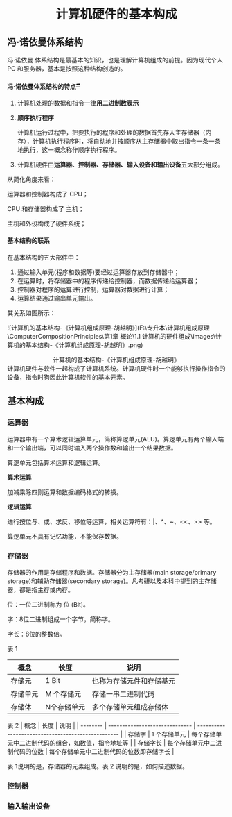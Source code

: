 # <center>计算机硬件的基本构成</center>

##  冯·诺依曼体系结构

冯·诺依曼 体系结构是最基本的知识，也是理解计算机组成的前提。因为现代个人 PC 和服务器，基本是按照这种结构创造的。

#### 冯·诺依曼体系结构的特点<sup>[➦](https://baike.baidu.com/item/%E5%86%AF%C2%B7%E8%AF%BA%E4%BE%9D%E6%9B%BC%E4%BD%93%E7%B3%BB%E7%BB%93%E6%9E%84/4690854?fr=aladdin#reference-[3]-9479505-wrap)</sup>

1. 计算机处理的数据和指令一律**用二进制数表示**

2. **顺序执行程序**

   计算机运行过程中，把要执行的程序和处理的数据首先存入主存储器（内存），计算机执行程序时，将自动地并按顺序从主存储器中取出指令一条一条地执行，这一概念称作顺序执行程序。

3. 计算机硬件由**运算器、控制器、存储器、输入设备和输出设备**五大部分组成。



从简化角度来看：

运算器和控制器构成了 CPU；

CPU 和存储器构成了 主机；

主机和外设构成了硬件系统；





#### 基本结构的联系

在基本结构的五大部件中：

1. 通过输入单元(程序和数据等)要经过运算器存放到存储器中；
2. 在运算时，将存储器中的程序传递给控制器，而数据传递给运算器；
3. 控制器对程序的运算进行控制，运算器对数据进行计算；
4. 运算结果通过输出单元输出。

其关系如图所示：

![计算机的基本结构-《计算机组成原理-胡越明》](F:\专升本\计算机组成原理\ComputerCompositionPrinciples\第1章 概论\1.1 计算机的硬件组成\images\计算机的基本结构-《计算机组成原理-胡越明》.png)

<center>计算机的基本结构-《计算机组成原理-胡越明》</center>
计算机硬件与软件一起构成了计算机系统。计算机硬件时一个能够执行操作指令的设备，指令时狗因此计算机软件的基本元素。



## 基本构成



### 运算器

运算器中有一个算术逻辑运算单元，简称算逻单元(ALU)。算逻单元有两个输入端和一个输出端，可以同时输入两个操作数和输出一个结果数据。

算逻单元包括算术运算和逻辑运算。

**算术运算**

加减乘除四则运算和数据编码格式的转换。

**逻辑运算**

进行按位与、或、求反、移位等运算，相关运算符有：|、^、~、<<、>> 等。



算逻单元不具有记忆功能，不能保存数据。



### 存储器

存储器的作用是存储程序和数据。存储器分为主存储器(main storage/primary storage)和辅助存储器(secondary storage)。凡考研以及本科中提到的主存储器，都是指主存或内存。

位：一位二进制称为 位 (Bit)。

字：8位二进制组成一个字节，简称字。

字长：8位的整数倍。

表 1

| 概念     | 长度        | 说明                     |
| -------- | ----------- | ------------------------ |
| 存储元   | 1 Bit       | 也称为存储元件和存储基元 |
| 存储单元 | M 个存储元  | 存储一串二进制代码       |
| 存储体   | N个存储单元 | 多个存储单元组成存储体   |



表 2
| 概念     | 长度                           | 说明                                               |
| -------- | ------------------------------ | -------------------------------------------------- |
| 存储字   | 1 个存储单元                   | 每个存储单元中二进制代码的组合，如数值，指令地址等 |
| 存储字长 | 每个存储单元中二进制代码的位数 | 每个存储单元中二进制代码的位数即存储字长           |

表 1说明的是，存储器的元素组成。表 2 说明的是，如何描述数据。





### 控制器



### 输入输出设备

